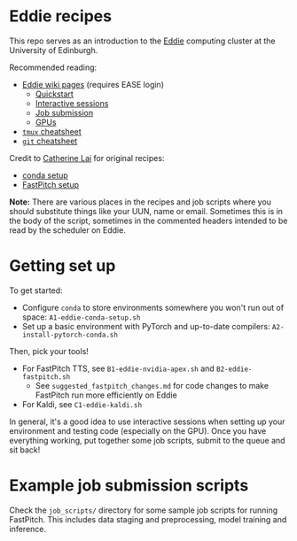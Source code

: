 # Eddie recipes

This repo serves as an introduction to the [Eddie](https://www.ed.ac.uk/information-services/research-support/research-computing/ecdf/high-performance-computing) computing cluster at the University of Edinburgh.

Recommended reading:
  - [Eddie wiki pages](https://www.wiki.ed.ac.uk/pages/viewpage.action?spaceKey=ResearchServices&title=Eddie) (requires EASE login)
    - [Quickstart](https://www.wiki.ed.ac.uk/display/ResearchServices/Quickstart)
    - [Interactive sessions](https://www.wiki.ed.ac.uk/display/ResearchServices/Interactive+Sessions)
    - [Job submission](https://www.wiki.ed.ac.uk/display/ResearchServices/Job+Submission)
    - [GPUs](https://www.wiki.ed.ac.uk/display/ResearchServices/GPUs)
  - [`tmux` cheatsheet](https://tmuxcheatsheet.com/)
  - [`git` cheatsheet](https://www.atlassian.com/git/tutorials/atlassian-git-cheatsheet)

Credit to [Catherine Lai](https://homepages.inf.ed.ac.uk/clai/) for original recipes:

  - [conda setup](https://gist.github.com/laic/7b23e0fd21685f0527c91378fb45c395)
  - [FastPitch setup](https://gist.github.com/laic/b57355e5188616c299e9eead892bed30)

**Note:** There are various places in the recipes and job scripts where you should substitute things like your UUN, name or email.
Sometimes this is in the body of the script, sometimes in the commented headers intended to be read by the scheduler on Eddie.

# Getting set up

To get started:

- Configure `conda` to store environments somewhere you won't run out of space: `A1-eddie-conda-setup.sh`
- Set up a basic environment with PyTorch and up-to-date compilers: `A2-install-pytorch-conda.sh`

Then, pick your tools!

- For FastPitch TTS, see `B1-eddie-nvidia-apex.sh` and `B2-eddie-fastpitch.sh`
  * See `suggested_fastpitch_changes.md` for code changes to make FastPitch run more efficiently on Eddie
- For Kaldi, see `C1-eddie-kaldi.sh`

In general, it's a good idea to use interactive sessions when setting up your environment and testing code (especially on the GPU).
Once you have everything working, put together some job scripts, submit to the queue and sit back!

# Example job submission scripts

Check the `job_scripts/` directory for some sample job scripts for running FastPitch.
This includes data staging and preprocessing, model training and inference.

